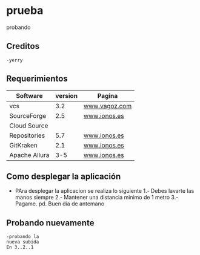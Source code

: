 # prueba
probando

## Creditos
    -yerry
    
## Requerimientos
| Software     | version    | Pagina |
| -------------|------------|-------|
| vcs          | 3.2        | www.vagoz.com   |
| SourceForge  | 2.5        | www.ionos.es    |
| Cloud Source |
| Repositories | 5.7        |www.ionos.es    |
| GitKraken    | 2.1        | www.ionos.es     |
| Apache Allura| 3-5        | www.ionos.es     |
## Como desplegar la aplicación 
  - PAra desplegar la aplicacion se realiza lo siguiente
  	1.- Debes lavarte las manos siempre
  	2.- Mantener una distancia minimo de 1 metro
  	3.- Pagame. 
  	pd. Buen dia de antemano

## Probando nuevamente
	-probando la
	nueva subida
	En 3..2..1
	